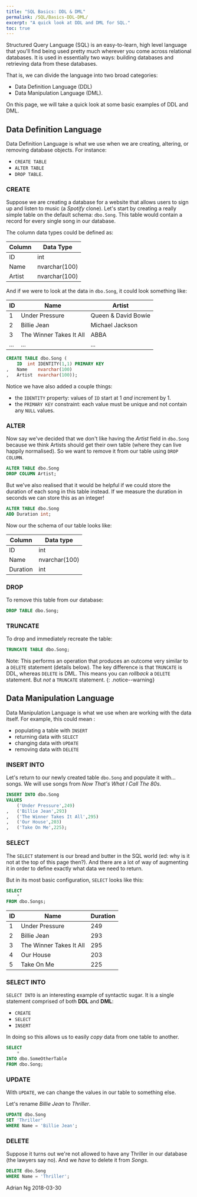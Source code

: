 ```yaml
---
title: "SQL Basics: DDL & DML"
permalink: /SQL/Basics-DDL-DML/
excerpt: "A quick look at DDL and DML for SQL."
toc: true
---
```


Structured Query Language (SQL) is an easy-to-learn, high level language that you'll find being used pretty much wherever you come across relational databases.
It is used in essentially two ways: building databases and retrieving data from these databases.

That is, we can divide the language into two broad categories: 
* Data Definition Language (DDL) 
* Data Manipulation Language (DML).

On this page, we will take a quick look at some basic examples of DDL and DML.

## Data Definition Language

Data Definition Language is what we use when we are creating, altering, or removing database objects.
For instance:
* `CREATE TABLE`
* `ALTER TABLE` 
* `DROP TABLE`.

### CREATE

Suppose we are creating a database for a website that allows users to sign up and listen to music (a _Spotify_ clone). 
Let's start by creating a really simple table on the default schema: `dbo.Song`.
This table would contain a record for every single song in our database.

The column data types could be defined as:

Column|Data Type
---|---
ID|int
Name|nvarchar(100)
Artist|nvarchar(100)

And if we were to look at the data in `dbo.Song`, it could look something like:

ID|Name|Artist
---|---|---
1|Under Pressure|Queen & David Bowie
2|Billie Jean|Michael Jackson
3|The Winner Takes It All|ABBA
...|...|...

```sql
CREATE TABLE dbo.Song (
	ID	int IDENTITY(1,1) PRIMARY KEY
,	Name	nvarchar(100)
,	Artist	nvarchar(100));
```

Notice we have also added a couple things:
* the `IDENTITY` property: values of `ID` start at 1 _and_ increment by 1.
* the `PRIMARY KEY` constraint: each value must be unique and not contain any `NULL` values.


### ALTER

Now say we've decided that we don't like having the _Artist_ field in `dbo.Song` because we think Artists should get their own table (where they can live happily normalised).
So we want to remove it from our table using `DROP COLUMN`.

```sql
ALTER TABLE dbo.Song
DROP COLUMN Artist;
```

But we've also realised that it would be helpful if we could store the duration of each song in this table instead.
If we measure the duration in seconds we can store this as an integer!

```sql
ALTER TABLE dbo.Song
ADD Duration int;
```

Now our the schema of our table looks like:

Column|Data type
---|---
ID|int
Name|nvarchar(100)
Duration|int

### DROP

To remove this table from our database:

```sql
DROP TABLE dbo.Song;
```

### TRUNCATE

To drop and immediately recreate the table:

```sql
TRUNCATE TABLE dbo.Song;
```

Note: This performs an operation that produces an outcome very similar to a `DELETE` statement (details below). 
The key difference is that `TRUNCATE` is DDL, whereas `DELETE` is DML.
This means you can _rollback_ a `DELETE` statement. But _not_ a `TRUNCATE` statement.
{: .notice--warning}


## Data Manipulation Language

Data Manipulation Language is what we use when are working with the data itself. 
For example, this could mean :
* populating a table with `INSERT`
* returning data with `SELECT` 
* changing data with `UPDATE`
* removing data with `DELETE`


### INSERT INTO

Let's return to our newly created table `dbo.Song` and populate it with... songs.
We will use songs from _Now That's What I Call The 80s_.

```sql
INSERT INTO dbo.Song
VALUES
	('Under Pressure',249)
,	('Billie Jean',293)
,	('The Winner Takes It All',295)
,	('Our House',203)
,	('Take On Me',225);
```

### SELECT

The `SELECT` statement is our bread and butter in the SQL world (ed: why is it not at the top of this page then?). 
And there are a lot of way of augmenting it in order to define exactly what data we need to return.

But in its most basic configuration, `SELECT` looks like this:

```sql
SELECT
	*
FROM dbo.Songs;
``` 

ID|Name|Duration
---|---|---
1|Under Pressure|249
2|Billie Jean|293
3|The Winner Takes It All|295
4|Our House|203
5|Take On Me|225

### SELECT INTO

`SELECT INTO` is an interesting example of syntactic sugar.
It is a single statement comprised of both **DDL** and **DML**:
* `CREATE`
* `SELECT`
* `INSERT`

In doing so this allows us to easily _copy_ data from one table to another.

```sql
SELECT
	*
INTO dbo.SomeOtherTable
FROM dbo.Song;
```

### UPDATE

With `UPDATE`, we can change the values in our table to something else.

Let's rename _Billie Jean_ to _Thriller_.

```sql
UPDATE dbo.Song
SET 'Thriller'
WHERE Name = 'Billie Jean';
```

### DELETE

Suppose it turns out we're not allowed to have any Thriller in our database (the lawyers say no).
And we _have_ to delete it from _Songs_.

```sql
DELETE dbo.Song
WHERE Name = 'Thriller';
```

Adrian Ng
2018-03-30
















